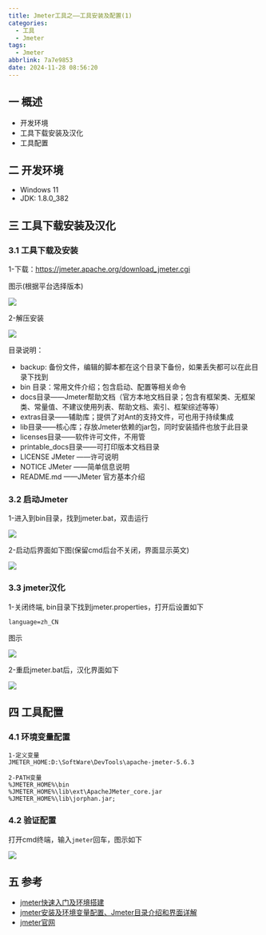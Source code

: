 ```yaml
---
title: Jmeter工具之——工具安装及配置(1)
categories:
  - 工具
  - Jmeter
tags:
  - Jmeter
abbrlink: 7a7e9853
date: 2024-11-28 08:56:20
---
```

## 一 概述

* 开发环境
* 工具下载安装及汉化
* 工具配置

<!--more-->

## 二 开发环境

* Windows 11
* JDK: 1.8.0_382

## 三 工具下载安装及汉化

### 3.1 工具下载及安装

1-下载：https://jmeter.apache.org/download_jmeter.cgi

图示(根据平台选择版本)

![][1]

2-解压安装

![][2]

目录说明：

* backup: 备份文件，编辑的脚本都在这个目录下备份，如果丢失都可以在此目录下找到
* bin 目录：常用文件介绍；包含启动、配置等相关命令
* docs目录——Jmeter帮助文档（官方本地文档目录；包含有框架类、无框架类、常量值、不建议使用列表、帮助文档、索引、框架综述等等）
* extras目录——辅助库；提供了对Ant的支持文件，可也用于持续集成
* lib目录——核心库；存放Jmeter依赖的jar包，同时安装插件也放于此目录
* licenses目录——软件许可文件，不用管
* printable_docs目录——可打印版本文档目录
* LICENSE JMeter ——许可说明
* NOTICE JMeter ——简单信息说明
* README.md ——JMeter 官方基本介绍

### 3.2 启动Jmeter

1-进入到bin目录，找到jmeter.bat，双击运行

![][3]

2-启动后界面如下图(保留cmd后台不关闭，界面显示英文)

![][4]

### 3.3 jmeter汉化

1-关闭终端, bin目录下找到jmeter.properties，打开后设置如下

```
language=zh_CN
```

图示

![][5]

2-重启jmeter.bat后，汉化界面如下

![][6]

## 四 工具配置

### 4.1 环境变量配置

```
1-定义变量
JMETER_HOME:D:\SoftWare\DevTools\apache-jmeter-5.6.3

2-PATH变量
%JMETER_HOME%\bin
%JMETER_HOME%\lib\ext\ApacheJMeter_core.jar
%JMETER_HOME%\lib\jorphan.jar;
```

### 4.2 验证配置

打开cmd终端，输入`jmeter`回车，图示如下

![][7]

## 五 参考

* [jmeter快速入门及环境搭建](https://www.cnblogs.com/shoubashoujiao/p/17952633)
* [jmeter安装及环境变量配置、Jmeter目录介绍和界面详解](https://blog.csdn.net/weixin_71807218/article/details/140448137)
* [jmeter官网](https://jmeter.apache.org/download_jmeter.cgi)



[1]: https://cdn.jsdelivr.net/gh/pgzxc/cdn/blog-image/jmeter-1-download-1.png
[2]: https://cdn.jsdelivr.net/gh/pgzxc/cdn/blog-image/jmeter-1-unzip-folder-2.png
[3]: https://cdn.jsdelivr.net/gh/pgzxc/cdn/blog-image/jmeter-1-jemeter-start-3.png
[4]: https://cdn.jsdelivr.net/gh/pgzxc/cdn/blog-image/jmeter-1-start-en-4.png
[5]: https://cdn.jsdelivr.net/gh/pgzxc/cdn/blog-image/jmeter-1-lang-zh-5.png
[6]: https://cdn.jsdelivr.net/gh/pgzxc/cdn/blog-image/jmeter-1-jmeter-zh-6.png
[7]: https://cdn.jsdelivr.net/gh/pgzxc/cdn/blog-image/jmeter-1-jmeter-cmd-7.png